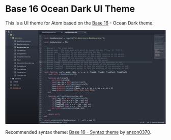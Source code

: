 # Base 16 Ocean Dark UI Theme

This is a UI theme for Atom based on the [Base 16](http://chriskempson.github.io/base16/) - Ocean Dark theme.

![Preview](https://raw.githubusercontent.com/rm-code/base16-ocean-dark-ui/develop/screenshots/screenshot_01.png)

Recommended syntax theme: [Base 16 - Syntax theme](https://atom.io/themes/base16-ocean-dark-syntax-theme) by [anson0370](https://github.com/anson0370).
